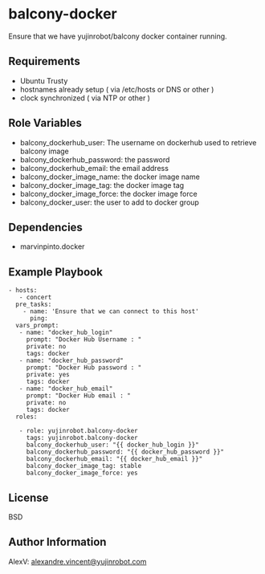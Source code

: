 balcony-docker
==============

Ensure that we have yujinrobot/balcony docker container running.

Requirements
------------

 - Ubuntu Trusty
 - hostnames already setup ( via /etc/hosts or DNS or other )
 - clock synchronized ( via NTP or other )

Role Variables
--------------

 - balcony_dockerhub_user: The username on dockerhub used to retrieve balcony image
 - balcony_dockerhub_password: the password
 - balcony_dockerhub_email: the email address 
 - balcony_docker_image_name: the docker image name
 - balcony_docker_image_tag: the docker image tag
 - balcony_docker_image_force: the docker image force
 - balcony_docker_user: the user to add to docker group

Dependencies
------------

 - marvinpinto.docker
 
Example Playbook
----------------

    - hosts: 
       - concert
      pre_tasks:
        - name: 'Ensure that we can connect to this host'
          ping:
      vars_prompt:
       - name: "docker_hub_login"
         prompt: "Docker Hub Username : "
         private: no
         tags: docker
       - name: "docker_hub_password"
         prompt: "Docker Hub password : "
         private: yes
         tags: docker
       - name: "docker_hub_email"
         prompt: "Docker Hub email : "
         private: no
         tags: docker
      roles:
       
       - role: yujinrobot.balcony-docker
         tags: yujinrobot.balcony-docker
         balcony_dockerhub_user: "{{ docker_hub_login }}"
         balcony_dockerhub_password: "{{ docker_hub_password }}"
         balcony_dockerhub_email: "{{ docker_hub_email }}"
         balcony_docker_image_tag: stable
         balcony_docker_image_force: yes

License
-------

BSD

Author Information
------------------

AlexV: alexandre.vincent@yujinrobot.com
